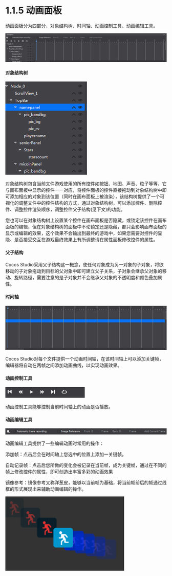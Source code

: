 
# 1.1.5 动画面板


动画面板分为四部分，对象结构树、时间轴、动画控制工具、动画编辑工具。

![Image](res/image013.png)

#### 对象结构树

![Image](res/image014.png)

对象结构树包含当前文件游戏使用的所有控件如按钮、地图、声音、粒子等等，它与画布面板中显示的控件一一对应，将控件面板的控件直接拖动到对象结构树中即可添加相应的对象到该位置（同时在画布面板上被渲染），该结构树提供了一个可视化的调整文件中的控件结构的方式，通过对象结构树，可以添加控件、删除控件、调整控件渲染顺序，调整控件父子结构(见下文)的功能。

您也可以在对象结构树上设置某个控件在画布面板是否隐藏，或锁定该控件在画布面板的编辑，但在对象结构树的面板中不论锁定还是隐藏，都只会影响画布面板的显示或编辑的效果，这个效果不会输出到最终的游戏中，如果您需要对控件的显隐、是否接受交互在游戏最终效果上有所调整请在属性面板修改控件的属性。

#### 父子结构

Cocos Studio采用父子结构这一概念，使任何对象成为另一对象的子对象，将欲移动的子对象拖动到目标的父对象中即可建立父子关系，子对象会继承父对象的移动、旋转路径，需要注意的是子对象并不会继承父对象的不透明度和颜色叠加属性。

#### 时间轴


![Image](res/image015.png)

Cocos Studio对每个文件提供一个动画时间轴，在该时间轴上可以添加关键帧，编辑器将自动在两帧之间添加动画曲线，以实现动画效果。

#### 动画控制工具

![Image](res/image016.png)

动画控制工具能够控制当前时间轴上的动画是否播放。

#### 动画编辑工具

![Image](res/image017.png)

动画编辑工具提供了一些编辑动画时常用的操作：

添加帧：点击后会在时间轴上您选中的位置上添加一关键帧。

自动记录帧：点击后您所做的变化会被记录在当前帧，成为关键帧，通过在不同的帧上修改控件的属性，即可创造出丰富多彩的动画效果

镜像参考：镜像参考又称洋葱皮，能够以当前帧为基础，将当前帧前后的帧通过线框的形式展现出来辅助动画编辑的操作。

![Image](res/image018.png)
